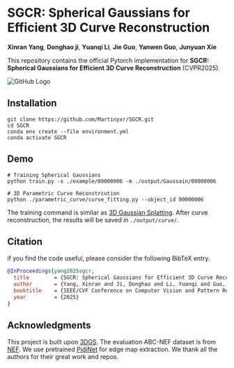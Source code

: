 # SGCR: Spherical Gaussians for Efficient 3D Curve Reconstruction


**Xinran Yang**, **Donghao ji**, **Yuanqi Li**, **Jie Guo**, **Yanwen Guo**, **Junyuan Xie**


This repository contains the official Pytorch implementation for **SGCR: Spherical Gaussians for Efficient 3D Curve Reconstruction** (CVPR2025).

![GitHub Logo](./assets/teaser0_clear.png)


## Installation


```
git clone https://github.com/Martinyxr/SGCR.git
cd SGCR
conda env create --file environment.yml 
conda activate SGCR
```

## Demo

```
# Training Spherical Gaussians 
python train.py -s ./example/00000006 -m ./output/Gaussain/00000006

# 3D Parametric Curve Reconstrcution 
python ./parametric_curve/curve_fitting.py --object_id 00000006

```
The training command is similar as [3D Gaussian Splatting](https://github.com/graphdeco-inria/gaussian-splatting). 
After curve reconstruction, the results will be saved in `./output/curve/`.



## Citation

if you find the code useful, please consider the following BibTeX entry.
```bibtex
@InProceedings{yang2025sgcr,
  title        = {SGCR: Spherical Gaussians for Efficient 3D Curve Reconstruction},
  author       = {Yang, Xinran and Ji, Donghao and Li, Yuanqi and Guo, Jie and Guo, Yanwen and Xie, Junyuan},
  booktitle    = {IEEE/CVF Conference on Computer Vision and Pattern Recognition (CVPR)},
  year         = {2025}
}
```



## Acknowledgments

This project is built upon [<u>3DGS</u>](https://github.com/graphdeco-inria/gaussian-splatting). The evaluation ABC-NEF dataset is from [<u>NEF</u>](https://github.com/yunfan1202/NEF_code). We use pretrained [<u>PidiNet</u>](https://github.com/hellozhuo/pidinet) for edge map extraction. We thank all the authors for their great work and repos.
